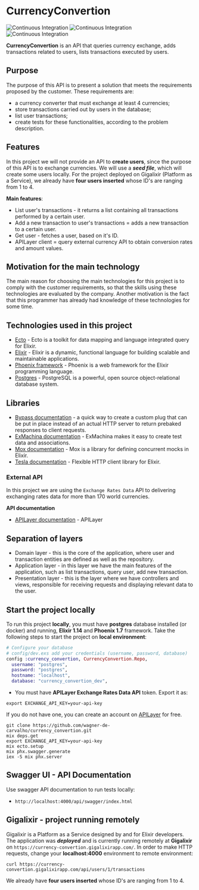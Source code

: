 # CurrencyConvertion

![Continuous Integration](https://github.com/wagner-de-carvalho/currency_convertion/actions/workflows/lint.yml/badge.svg) ![Continuous Integration](https://github.com/wagner-de-carvalho/currency_convertion/actions/workflows/tests.yml/badge.svg) ![Continuous Integration](https://github.com/wagner-de-carvalho/currency_convertion/actions/workflows/cd.yml/badge.svg)

 **CurrencyConvertion** is an API that queries currency exchange, adds transactions related to users, lists transactions executed by users.

## Purpose

The purpose of this API is to present a solution that meets the requirements proposed by the customer. These requirements are: 
- a currency converter that must exchange at least 4 currencies;
- store transactions carried out by users in the database;
- list user transactions;
- create tests for these functionalities, according to the problem description.

## Features

In this project we will not provide an API to **create users**, since the purpose of this API is to exchange currencies. We will use a ***seed file***, which will create some users locally. For the project deployed on Gigalixir (Platform as a Service), we already have **four users inserted** whose ID's are ranging from 1 to 4.

**Main features**:

- List user's transactions - it returns a list containing all transactions performed by a certain user.
- Add a new transaction to user's transactions = adds a new transaction to a certain user.
- Get user - fetches a user, based on it's ID.
- APILayer client = query external currency API to obtain conversion rates and amount values.

## Motivation for the main technology

The main reason for choosing the main technologies for this project is to comply with the customer requirements, so that the skills using these technologies are evaluated by the company.
Another motivation is the fact that this programmer has already had knowledge of these technologies for some time.

## Technologies used in this project

- [Ecto](https://hexdocs.pm/ecto/3.10.3/Ecto.html) - Ecto is a toolkit for data mapping and language integrated query for Elixir.
- [Elixir](https://hexdocs.pm/elixir/1.14.2/Kernel.html) - Elixir is a dynamic, functional language for building scalable and maintainable applications.
- [Phoenix framework](https://hexdocs.pm/phoenix/1.7.7/overview.html) - Phoenix is a web framework for the Elixir programming language.
- [Postgres](https://www.postgresql.org/docs/current/) - PostgreSQL is a powerful, open source object-relational database system.

## Libraries

- [Bypass documentation](https://hexdocs.pm/bypass/Bypass.html) - a quick way to create a custom plug that can be put in place instead of an actual HTTP server to return prebaked responses to client requests.
- [ExMachina documentation](https://hexdocs.pm/ex_machina/index.html) - ExMachina makes it easy to create test data and associations.
- [Mox documentation](https://hexdocs.pm/mox/Mox.html) - Mox is a library for defining concurrent mocks in Elixir.
- [Tesla documentation](https://hexdocs.pm/tesla/readme.html) - Flexible HTTP client library for Elixir.

### External API

In this project we are using the `Exchange Rates Data` API to delivering exchanging rates data for more than 170 world currencies.

**API documentation**

- [APILayer documentation](https://apilayer.com/marketplace/exchangerates_data-api#endpoints) - APILayer

## Separation of layers

- Domain layer - this is the core of the application, where user and transaction entities are defined as well as the repository.
- Application layer - in this layer we have the main features of the application, such as list transactions, query user, add new transaction.
- Presentation layer - this is the layer where we have controllers and views, responsible for receiving requests and displaying relevant data to the user.

## Start the project locally

To run this project **locally**, you must have **postgres** database installed (or docker) and running, **Elixir 1.14** and **Phoenix 1.7** framework.
Take the following steps to start the project on **local environment**:

```elixir
# Configure your database
# config/dev.exs add your credentials (username, password, database)
config :currency_convertion, CurrencyConvertion.Repo,
  username: "postgres",
  password: "postgres",
  hostname: "localhost",
  database: "currency_convertion_dev",
```
-  You must have **APILayer Exchange Rates Data API** token. Export it as:
```shell
export EXCHANGE_API_KEY=your-api-key
``` 
If you do not have one, you can create an account on [APILayer](https://apilayer.com) for free.

```shell
git clone https://github.com/wagner-de-carvalho/currency_convertion.git
mix deps.get
export EXCHANGE_API_KEY=your-api-key
mix ecto.setup
mix phx.swagger.generate
iex -S mix phx.server
```

## Swagger UI - API Documentation

Use swagger API documentation to run tests locally:
- `http://localhost:4000/api/swagger/index.html`


## Gigalixir - project running remotely

Gigalixir is a Platform as a Service designed by and for Elixir developers.
The application was ***deployed*** and is currently running remotely at **Gigalixir** on `https://currency-convertion.gigalixirapp.com/`.
In order to make HTTP requests, change your **localhost:4000** environment to remote environment:

```shell
curl https://currency-convertion.gigalixirapp.com/api/users/1/transactions
```
We already have **four users inserted** whose ID's are ranging from 1 to 4.


